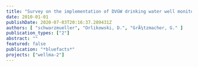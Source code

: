 ```yaml
---
title: "Survey on the implementation of DVGW drinking water well monitoring guidelines W125 in practice"
date: 2010-01-01
publishDate: 2020-07-03T20:16:37.289431Z
authors: [ "schwarzmueller", "Orlikowski, D.", "GrÃ¼tzmacher, G." ]
publication_types: ["2"]
abstract: ""
featured: false
publication: "*bluefacts*"
projects: ["wellma-2"]
---
```


